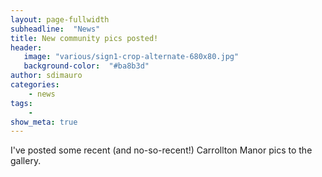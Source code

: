 ```yaml
---
layout: page-fullwidth
subheadline:  "News"
title: New community pics posted!
header:
   image: "various/sign1-crop-alternate-680x80.jpg"
   background-color:  "#ba8b3d"
author: sdimauro
categories:
    - news
tags:
    - 
show_meta: true
---
```


I've posted some recent (and no-so-recent!) Carrollton Manor pics to the gallery.